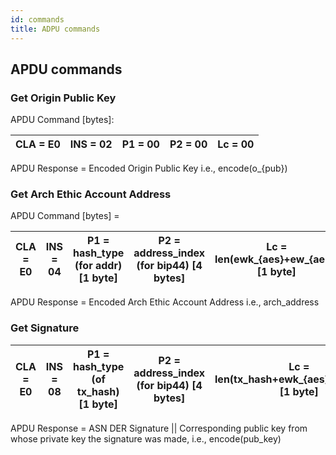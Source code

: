```yaml
---
id: commands
title: ADPU commands
---
```


## APDU commands

### Get Origin Public Key 
 
APDU Command [bytes]:

|CLA = E0|INS = 02 | P1 = 00| P2 = 00| Lc = 00 | 
|-|-|-|-|-| 
 
APDU Response = Encoded Origin Public Key i.e., encode(o_{pub}) 
 
 
### Get Arch Ethic Account Address 
 
APDU Command [bytes] = 

|CLA = E0|INS = 04 |P1 = hash_type (for addr) [1 byte]|P2 = address_index (for bip44) [4 bytes]|Lc = len(ewk_{aes}+ew_{aes}) [1 byte] |ewk_{aes} [bytes] |ew_{aes} [bytes]  
|-|-|-|-|-|-|-| 
 
APDU Response = Encoded Arch Ethic Account Address i.e., arch_address 
 
### Get Signature 
 
|CLA = E0|INS = 08 | P1 = hash_type (of tx_hash) [1 byte]| P2 = address_index (for bip44) [4 bytes]| Lc = len(tx_hash+ewk_{aes}+ew_{aes}) [1 byte] | tx_hash [bytes]| ewk_{aes} [bytes] | ew_{aes} [bytes] |  
|-|-|-|-|-|-|-|-| 
 
APDU Response = ASN DER Signature || Corresponding public key from whose private key the signature was made, i.e., encode(pub_key) 

